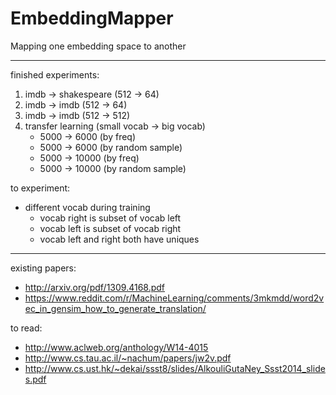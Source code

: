 # EmbeddingMapper
Mapping one embedding space to another

--------------------------------------------

finished experiments:
1. imdb -> shakespeare (512 -> 64)
2. imdb -> imdb (512 -> 64)
3. imdb -> imdb (512 -> 512)
4. transfer learning (small vocab -> big vocab)
	- 5000 -> 6000 (by freq)
	- 5000 -> 6000 (by random sample)
	- 5000 -> 10000 (by freq)
	- 5000 -> 10000 (by random sample)


to experiment:
- different vocab during training
	- vocab right is subset of vocab left
	- vocab left is subset of vocab right
	- vocab left and right both have uniques

--------------------------------------------

existing papers: 
- http://arxiv.org/pdf/1309.4168.pdf
- https://www.reddit.com/r/MachineLearning/comments/3mkmdd/word2vec_in_gensim_how_to_generate_translation/

to read:
- http://www.aclweb.org/anthology/W14-4015
- http://www.cs.tau.ac.il/~nachum/papers/jw2v.pdf
- http://www.cs.ust.hk/~dekai/ssst8/slides/AlkouliGutaNey_Ssst2014_slides.pdf

